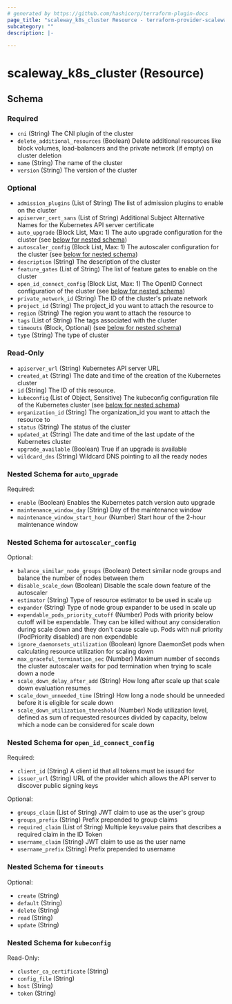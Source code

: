 ```yaml
---
# generated by https://github.com/hashicorp/terraform-plugin-docs
page_title: "scaleway_k8s_cluster Resource - terraform-provider-scaleway"
subcategory: ""
description: |-
  
---
```


# scaleway_k8s_cluster (Resource)





<!-- schema generated by tfplugindocs -->
## Schema

### Required

- `cni` (String) The CNI plugin of the cluster
- `delete_additional_resources` (Boolean) Delete additional resources like block volumes, load-balancers and the private network (if empty) on cluster deletion
- `name` (String) The name of the cluster
- `version` (String) The version of the cluster

### Optional

- `admission_plugins` (List of String) The list of admission plugins to enable on the cluster
- `apiserver_cert_sans` (List of String) Additional Subject Alternative Names for the Kubernetes API server certificate
- `auto_upgrade` (Block List, Max: 1) The auto upgrade configuration for the cluster (see [below for nested schema](#nestedblock--auto_upgrade))
- `autoscaler_config` (Block List, Max: 1) The autoscaler configuration for the cluster (see [below for nested schema](#nestedblock--autoscaler_config))
- `description` (String) The description of the cluster
- `feature_gates` (List of String) The list of feature gates to enable on the cluster
- `open_id_connect_config` (Block List, Max: 1) The OpenID Connect configuration of the cluster (see [below for nested schema](#nestedblock--open_id_connect_config))
- `private_network_id` (String) The ID of the cluster's private network
- `project_id` (String) The project_id you want to attach the resource to
- `region` (String) The region you want to attach the resource to
- `tags` (List of String) The tags associated with the cluster
- `timeouts` (Block, Optional) (see [below for nested schema](#nestedblock--timeouts))
- `type` (String) The type of cluster

### Read-Only

- `apiserver_url` (String) Kubernetes API server URL
- `created_at` (String) The date and time of the creation of the Kubernetes cluster
- `id` (String) The ID of this resource.
- `kubeconfig` (List of Object, Sensitive) The kubeconfig configuration file of the Kubernetes cluster (see [below for nested schema](#nestedatt--kubeconfig))
- `organization_id` (String) The organization_id you want to attach the resource to
- `status` (String) The status of the cluster
- `updated_at` (String) The date and time of the last update of the Kubernetes cluster
- `upgrade_available` (Boolean) True if an upgrade is available
- `wildcard_dns` (String) Wildcard DNS pointing to all the ready nodes

<a id="nestedblock--auto_upgrade"></a>
### Nested Schema for `auto_upgrade`

Required:

- `enable` (Boolean) Enables the Kubernetes patch version auto upgrade
- `maintenance_window_day` (String) Day of the maintenance window
- `maintenance_window_start_hour` (Number) Start hour of the 2-hour maintenance window


<a id="nestedblock--autoscaler_config"></a>
### Nested Schema for `autoscaler_config`

Optional:

- `balance_similar_node_groups` (Boolean) Detect similar node groups and balance the number of nodes between them
- `disable_scale_down` (Boolean) Disable the scale down feature of the autoscaler
- `estimator` (String) Type of resource estimator to be used in scale up
- `expander` (String) Type of node group expander to be used in scale up
- `expendable_pods_priority_cutoff` (Number) Pods with priority below cutoff will be expendable. They can be killed without any consideration during scale down and they don't cause scale up. Pods with null priority (PodPriority disabled) are non expendable
- `ignore_daemonsets_utilization` (Boolean) Ignore DaemonSet pods when calculating resource utilization for scaling down
- `max_graceful_termination_sec` (Number) Maximum number of seconds the cluster autoscaler waits for pod termination when trying to scale down a node
- `scale_down_delay_after_add` (String) How long after scale up that scale down evaluation resumes
- `scale_down_unneeded_time` (String) How long a node should be unneeded before it is eligible for scale down
- `scale_down_utilization_threshold` (Number) Node utilization level, defined as sum of requested resources divided by capacity, below which a node can be considered for scale down


<a id="nestedblock--open_id_connect_config"></a>
### Nested Schema for `open_id_connect_config`

Required:

- `client_id` (String) A client id that all tokens must be issued for
- `issuer_url` (String) URL of the provider which allows the API server to discover public signing keys

Optional:

- `groups_claim` (List of String) JWT claim to use as the user's group
- `groups_prefix` (String) Prefix prepended to group claims
- `required_claim` (List of String) Multiple key=value pairs that describes a required claim in the ID Token
- `username_claim` (String) JWT claim to use as the user name
- `username_prefix` (String) Prefix prepended to username


<a id="nestedblock--timeouts"></a>
### Nested Schema for `timeouts`

Optional:

- `create` (String)
- `default` (String)
- `delete` (String)
- `read` (String)
- `update` (String)


<a id="nestedatt--kubeconfig"></a>
### Nested Schema for `kubeconfig`

Read-Only:

- `cluster_ca_certificate` (String)
- `config_file` (String)
- `host` (String)
- `token` (String)
